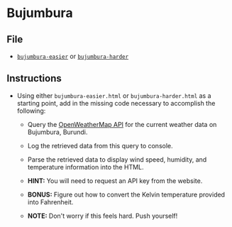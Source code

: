 # Bujumbura

## File

* [`bujumbura-easier`](Unsolved/bujumbura-easier.html) or [`bujumbura-harder`](Unsolved/bujumbura-harder.html)

## Instructions

* Using either `bujumbura-easier.html` or `bujumbura-harder.html` as a starting point, add in the missing code necessary to accomplish the following:

  * Query the [OpenWeatherMap API](http://openweathermap.org/api) for the current weather data on Bujumbura, Burundi.

  * Log the retrieved data from this query to console.

  * Parse the retrieved data to display wind speed, humidity, and temperature information into the HTML.

  * **HINT:** You will need to request an API key from the website.

  * **BONUS:** Figure out how to convert the Kelvin temperature provided into Fahrenheit.

  * **NOTE:** Don't worry if this feels hard. Push yourself!